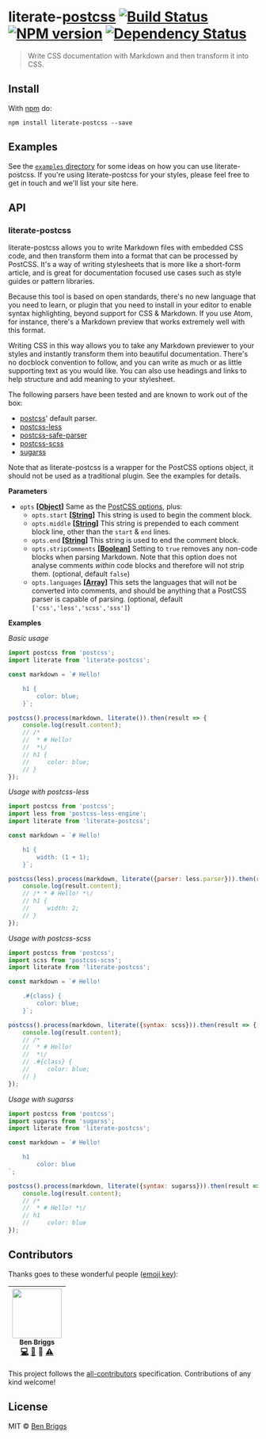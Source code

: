 # literate-[postcss][postcss] [![Build Status](https://travis-ci.org/ben-eb/literate-postcss.svg?branch=master)][ci]  [![NPM version](https://badge.fury.io/js/literate-postcss.svg)][npm] [![Dependency Status](https://gemnasium.com/ben-eb/literate-postcss.svg)][deps]

> Write CSS documentation with Markdown and then transform it into CSS.

## Install

With [npm](https://npmjs.org/package/literate-postcss) do:

    npm install literate-postcss --save

## Examples

See the [`examples` directory][examples] for some ideas on how you can use
literate-postcss. If you're using literate-postcss for your styles, please
feel free to get in touch and we'll list your site here.

[examples]: https://github.com/ben-eb/literate-postcss/tree/master/examples

## API

<!-- Generated by documentation.js. Update this documentation by updating the source code. -->

### literate-postcss

literate-postcss allows you to write Markdown files with embedded CSS code,
and then transform them into a format that can be processed by PostCSS. It's
a way of writing stylesheets that is more like a short-form article, and is
great for documentation focused use cases such as style guides or
pattern libraries.

Because this tool is based on open standards, there's no new language that
you need to learn, or plugin that you need to install in your editor to
enable syntax highlighting, beyond support for CSS & Markdown. If you use
Atom, for instance, there's a Markdown preview that works extremely well
with this format.

Writing CSS in this way allows you to take any Markdown previewer to your
styles and instantly transform them into beautiful documentation. There's
no docblock convention to follow, and you can write as much or as little
supporting text as you would like. You can also use headings and links
to help structure and add meaning to your stylesheet.

 The following parsers have been tested and are known to work out of the box:

-   [postcss](https://github.com/postcss/postcss)' default parser.
-   [postcss-less](https://github.com/Crunch/postcss-less)
-   [postcss-safe-parser](https://github.com/postcss/postcss-safe-parser)
-   [postcss-scss](https://github.com/postcss/postcss-scss)
-   [sugarss](https://github.com/postcss/sugarss)

Note that as literate-postcss is a wrapper for the PostCSS options object,
it should not be used as a traditional plugin. See the examples for details.

**Parameters**

-   `opts` **\[[Object](https://developer.mozilla.org/en-US/docs/Web/JavaScript/Reference/Global_Objects/Object)]** Same as the [PostCSS options](https://github.com/postcss/postcss#options),
    plus:
    -   `opts.start` **\[[String](https://developer.mozilla.org/en-US/docs/Web/JavaScript/Reference/Global_Objects/String)]** This string is used to begin the comment block.
    -   `opts.middle` **\[[String](https://developer.mozilla.org/en-US/docs/Web/JavaScript/Reference/Global_Objects/String)]** This string is prepended to each comment block
        line, other than the `start` & `end` lines.
    -   `opts.end` **\[[String](https://developer.mozilla.org/en-US/docs/Web/JavaScript/Reference/Global_Objects/String)]** This string is used to end the comment block.
    -   `opts.stripComments` **\[[Boolean](https://developer.mozilla.org/en-US/docs/Web/JavaScript/Reference/Global_Objects/Boolean)]** Setting to `true` removes any
        non-code blocks when parsing Markdown. Note that this option does not
        analyse comments _within_ code blocks and therefore will not strip them. (optional, default `false`)
    -   `opts.languages` **\[[Array](https://developer.mozilla.org/en-US/docs/Web/JavaScript/Reference/Global_Objects/Array)]** This sets the
        languages that will not be converted into comments, and should be anything
        that a PostCSS parser is capable of parsing. (optional, default `['css','less','scss','sss']`)

**Examples**

_Basic usage_

```javascript
import postcss from 'postcss';
import literate from 'literate-postcss';

const markdown = `# Hello!

    h1 {
        color: blue;
    }`;

postcss().process(markdown, literate()).then(result => {
    console.log(result.content);
    // /*
    //  * # Hello!
    //  *\/
    // h1 {
    //     color: blue;
    // }
});
```

_Usage with postcss-less_

```javascript
import postcss from 'postcss';
import less from 'postcss-less-engine';
import literate from 'literate-postcss';

const markdown = `# Hello!

    h1 {
        width: (1 + 1);
    }`;

postcss(less).process(markdown, literate({parser: less.parser})).then(result => {
    console.log(result.content);
    // /* * # Hello! *\/
    // h1 {
    //     width: 2;
    // }
});
```

_Usage with postcss-scss_

```javascript
import postcss from 'postcss';
import scss from 'postcss-scss';
import literate from 'literate-postcss';

const markdown = `# Hello!

    .#{class} {
        color: blue;
    }`;

postcss().process(markdown, literate({syntax: scss})).then(result => {
    console.log(result.content);
    // /*
    //  * # Hello!
    //  *\/
    // .#{class} {
    //     color: blue;
    // }
});
```

_Usage with sugarss_

```javascript
import postcss from 'postcss';
import sugarss from 'sugarss';
import literate from 'literate-postcss';

const markdown = `# Hello!

    h1
        color: blue
`;

postcss().process(markdown, literate({syntax: sugarss})).then(result => {
    console.log(result.content);
    // /*
    //  * # Hello! *\/
    // h1
    //     color: blue
});
```

## Contributors

Thanks goes to these wonderful people ([emoji key](https://github.com/kentcdodds/all-contributors#emoji-key)):

<!-- ALL-CONTRIBUTORS-LIST:START - Do not remove or modify this section -->
| [<img src="https://avatars.githubusercontent.com/u/1282980?v=3" width="100px;"/><br /><sub>Ben Briggs</sub>](http://beneb.info)<br />[💻](https://github.com/ben-eb/literate-postcss/commits?author=ben-eb) [📖](https://github.com/ben-eb/literate-postcss/commits?author=ben-eb) 👀 [⚠️](https://github.com/ben-eb/literate-postcss/commits?author=ben-eb) |
| :---: |
<!-- ALL-CONTRIBUTORS-LIST:END -->

This project follows the [all-contributors] specification. Contributions of
any kind welcome!

## License

MIT © [Ben Briggs](http://beneb.info)

[all-contributors]: https://github.com/kentcdodds/all-contributors

[ci]: https://travis-ci.org/ben-eb/literate-postcss

[deps]: https://gemnasium.com/ben-eb/literate-postcss

[npm]: http://badge.fury.io/js/literate-postcss

[postcss]: https://github.com/postcss/postcss
